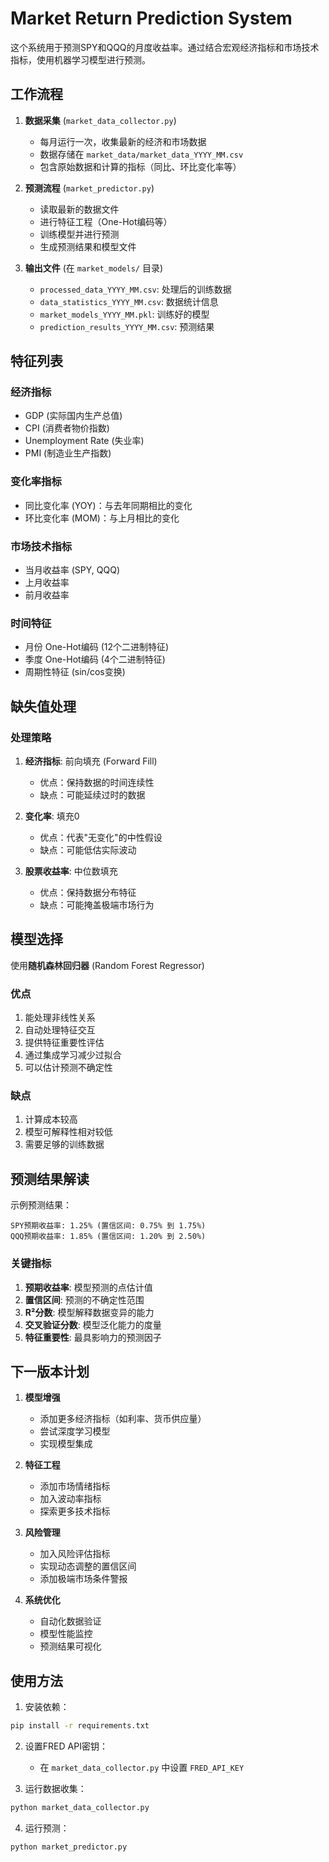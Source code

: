 # Market Return Prediction System

这个系统用于预测SPY和QQQ的月度收益率。通过结合宏观经济指标和市场技术指标，使用机器学习模型进行预测。

## 工作流程

1. **数据采集** (`market_data_collector.py`)
   - 每月运行一次，收集最新的经济和市场数据
   - 数据存储在 `market_data/market_data_YYYY_MM.csv`
   - 包含原始数据和计算的指标（同比、环比变化率等）

2. **预测流程** (`market_predictor.py`)
   - 读取最新的数据文件
   - 进行特征工程（One-Hot编码等）
   - 训练模型并进行预测
   - 生成预测结果和模型文件

3. **输出文件** (在 `market_models/` 目录)
   - `processed_data_YYYY_MM.csv`: 处理后的训练数据
   - `data_statistics_YYYY_MM.csv`: 数据统计信息
   - `market_models_YYYY_MM.pkl`: 训练好的模型
   - `prediction_results_YYYY_MM.csv`: 预测结果

## 特征列表

### 经济指标
- GDP (实际国内生产总值)
- CPI (消费者物价指数)
- Unemployment Rate (失业率)
- PMI (制造业生产指数)

### 变化率指标
- 同比变化率 (YOY)：与去年同期相比的变化
- 环比变化率 (MOM)：与上月相比的变化

### 市场技术指标
- 当月收益率 (SPY, QQQ)
- 上月收益率
- 前月收益率

### 时间特征
- 月份 One-Hot编码 (12个二进制特征)
- 季度 One-Hot编码 (4个二进制特征)
- 周期性特征 (sin/cos变换)

## 缺失值处理

### 处理策略
1. **经济指标**: 前向填充 (Forward Fill)
   - 优点：保持数据的时间连续性
   - 缺点：可能延续过时的数据

2. **变化率**: 填充0
   - 优点：代表"无变化"的中性假设
   - 缺点：可能低估实际波动

3. **股票收益率**: 中位数填充
   - 优点：保持数据分布特征
   - 缺点：可能掩盖极端市场行为

## 模型选择

使用**随机森林回归器** (Random Forest Regressor)

### 优点
1. 能处理非线性关系
2. 自动处理特征交互
3. 提供特征重要性评估
4. 通过集成学习减少过拟合
5. 可以估计预测不确定性

### 缺点
1. 计算成本较高
2. 模型可解释性相对较低
3. 需要足够的训练数据

## 预测结果解读

示例预测结果：
```
SPY预期收益率: 1.25% (置信区间: 0.75% 到 1.75%)
QQQ预期收益率: 1.85% (置信区间: 1.20% 到 2.50%)
```

### 关键指标
1. **预期收益率**: 模型预测的点估计值
2. **置信区间**: 预测的不确定性范围
3. **R²分数**: 模型解释数据变异的能力
4. **交叉验证分数**: 模型泛化能力的度量
5. **特征重要性**: 最具影响力的预测因子

## 下一版本计划

1. **模型增强**
   - 添加更多经济指标（如利率、货币供应量）
   - 尝试深度学习模型
   - 实现模型集成

2. **特征工程**
   - 添加市场情绪指标
   - 加入波动率指标
   - 探索更多技术指标

3. **风险管理**
   - 加入风险评估指标
   - 实现动态调整的置信区间
   - 添加极端市场条件警报

4. **系统优化**
   - 自动化数据验证
   - 模型性能监控
   - 预测结果可视化

## 使用方法

1. 安装依赖：
```bash
pip install -r requirements.txt
```

2. 设置FRED API密钥：
   - 在 `market_data_collector.py` 中设置 `FRED_API_KEY`

3. 运行数据收集：
```bash
python market_data_collector.py
```

4. 运行预测：
```bash
python market_predictor.py
``` 